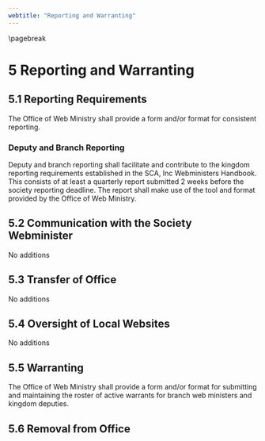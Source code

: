 ```yaml
---
webtitle: "Reporting and Warranting"
---
```

\pagebreak

# 5 Reporting and Warranting
## 5.1 Reporting Requirements
The Office of Web Ministry shall provide a form and/or format for consistent reporting.

### Deputy and Branch Reporting
Deputy and branch reporting shall facilitate and contribute to the kingdom reporting requirements established in the SCA, Inc Webministers Handbook. This consists of at least a quarterly report submitted 2 weeks before the society reporting deadline. The report shall make use of the tool and format provided by the Office of Web Ministry.

## 5.2 Communication with the Society Webminister
No additions

## 5.3 Transfer of Office
No additions

## 5.4 Oversight of Local Websites
No additions

## 5.5 Warranting
The Office of Web Ministry shall provide a form and/or format for submitting and maintaining the roster of active warrants for branch web ministers and kingdom deputies.

## 5.6 Removal from Office
